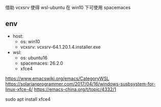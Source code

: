 
借助 vcxsrv 使得 wsl-ubuntu 在 win10 下可使用 spacemaces

## env

- host: 
	- os: win10
	- vcxsrv: vcxsrv-64.1.20.1.4.installer.exe
- wsl: 
	- os: ubuntu16
	- spacemaces: 26.2.0
	- xfce4


https://www.emacswiki.org/emacs/CategoryWSL
https://solarianprogrammer.com/2017/04/16/windows-susbsystem-for-linux-xfce-4/
https://emacs-china.org/t/topic/4332/1



sudo apt install xfce4
